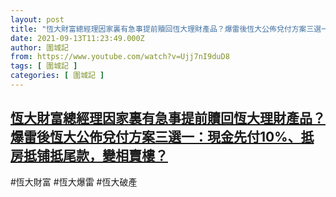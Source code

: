 ```yaml
---
layout: post
title: "恆大財富總經理因家裏有急事提前贖回恆大理財產品？爆雷後恆大公佈兌付方案三選一：現金先付10%、抵房抵铺抵尾款，變相賣樓？"
date: 2021-09-13T11:23:49.000Z
author: 圍城記
from: https://www.youtube.com/watch?v=Ujj7nI9duD8
tags: [ 圍城記 ]
categories: [ 圍城記 ]
---
```

<!--1631532229000-->
[恆大財富總經理因家裏有急事提前贖回恆大理財產品？爆雷後恆大公佈兌付方案三選一：現金先付10%、抵房抵铺抵尾款，變相賣樓？](https://www.youtube.com/watch?v=Ujj7nI9duD8)
------

<div>
#恆大財富 #恆大爆雷 #恆大破產
</div>
